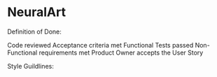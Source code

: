 # NeuralArt

Definition of Done:

Code reviewed
Acceptance criteria met
Functional Tests passed
Non-Functional requirements met
Product Owner accepts the User Story


Style Guildlines:
